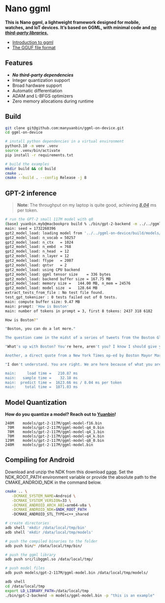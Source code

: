 # Nano ggml

**This is Nano ggml, a lightweight framework designed for mobile, watches, and IoT devices. It’s based on GGML, with minimal code and <u>_no third-party libraries._</u>**

- [Introduction to ggml](https://huggingface.co/blog/introduction-to-ggml)
- [The GGUF file format](https://github.com/ggerganov/ggml/blob/master/docs/gguf.md)


## Features

- **_No third-party dependencies_**
- Integer quantization support
- Broad hardware support
- Automatic differentiation
- ADAM and L-BFGS optimizers
- Zero memory allocations during runtime

## Build

```bash
git clone git@github.com:manyuanbin/ggml-on-device.git
cd ggml-on-device

# install python dependencies in a virtual environment
python3.10 -m venv .venv
source .venv/bin/activate
pip install -r requirements.txt

# build the examples
mkdir build && cd build
cmake ..
cmake --build . --config Release -j 8
```

## GPT-2 inference
>**Note**: The throughput on my laptop is quite good, achieving <u>**_8.04_**</u> ms per token. 

```bash
# run the GPT-2 small 117M model with q8
(base) yuanbin.myb@macbookpro build % ./bin/gpt-2-backend -m ../../ggml-on-device/build/models/gpt-2-117M/ggml-model-q8_0.bin -p "How is Boston"
main: seed = 1732260396
gpt2_model_load: loading model from '../../ggml-on-device/build/models/gpt-2-117M/ggml-model-q8_0.bin'
gpt2_model_load: n_vocab = 50257
gpt2_model_load: n_ctx   = 1024
gpt2_model_load: n_embd  = 768
gpt2_model_load: n_head  = 12
gpt2_model_load: n_layer = 12
gpt2_model_load: ftype   = 2007
gpt2_model_load: qntvr   = 2
gpt2_model_load: using CPU backend
gpt2_model_load: ggml tensor size    = 336 bytes
gpt2_model_load: backend buffer size = 167.75 MB
gpt2_model_load: memory size =   144.00 MB, n_mem = 24576
gpt2_model_load: model size  =   128.64 MB
extract_tests_from_file : No test file found.
test_gpt_tokenizer : 0 tests failed out of 0 tests.
main: compute buffer size: 9.47 MB
main: prompt: 'How is Boston'
main: number of tokens in prompt = 3, first 8 tokens: 2437 318 6182 

How is Boston?"

"Boston, you can do a lot more."

The question came in the midst of a series of tweets from the Boston Globe that were both funny and in need of a response. One was from Matt Zoller Seitz:

"What's up with Boston? You're here, aren't you? I know I should give you a break, because I love you. You're doing what you do."

Another, a direct quote from a New York Times op-ed by Boston Mayor Marty Walsh, was from another, more subdued source:

"I don't understand. You are right. We are here because of what you are doing. You are the best that you can be. You are a true patriot. You are a true human being. This is not about who you are. This is about who we are. This is not just a place. This is about all of us. This is a city that has been built on the

main:     load time =   210.87 ms
main:   sample time =    32.18 ms
main:  predict time =  1623.66 ms / 8.04 ms per token
main:    total time =  1871.03 ms

```

## Model Quantization

**How do you quantize a model? Reach out to  [Yuanbin](mailto:ybinman@bu.edu)!**

```
240M	models/gpt-2-117M/ggml-model-f16.bin
 70M	models/gpt-2-117M/ggml-model-q4_0.bin
 78M	models/gpt-2-117M/ggml-model-q4_1.bin
 70M	models/gpt-2-117M/ggml-model-q4_k.bin
129M	models/gpt-2-117M/ggml-model-q8_0.bin
240M	models/gpt-2-117M/ggml-model.bin
```


## Compiling for Android

Download and unzip the NDK from this download [page](https://developer.android.com/ndk/downloads). Set the NDK_ROOT_PATH environment variable or provide the absolute path to the CMAKE_ANDROID_NDK in the command below.

```bash
cmake .. \
   -DCMAKE_SYSTEM_NAME=Android \
   -DCMAKE_SYSTEM_VERSION=33 \
   -DCMAKE_ANDROID_ARCH_ABI=arm64-v8a \
   -DCMAKE_ANDROID_NDK=$NDK_ROOT_PATH
   -DCMAKE_ANDROID_STL_TYPE=c++_shared
```

```bash
# create directories
adb shell 'mkdir /data/local/tmp/bin'
adb shell 'mkdir /data/local/tmp/models'

# push the compiled binaries to the folder
adb push bin/* /data/local/tmp/bin/

# push the ggml library
adb push src/libggml.so /data/local/tmp/

# push model files
adb push models/gpt-2-117M/ggml-model.bin /data/local/tmp/models/

adb shell
cd /data/local/tmp
export LD_LIBRARY_PATH=/data/local/tmp
./bin/gpt-2-backend -m models/ggml-model.bin -p "this is an example"
```


